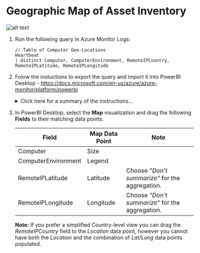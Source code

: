 
# Geographic Map of Asset Inventory

![alt text](https://github.com/bajumar/Azure-Monitor-Logs/blob/master/Visualization%20using%20PowerBI%20Desktop/images/Geographic%20Map%20of%20Asset%20Inventory.PNG "Screen Capture")

1. Run the following query in Azure Monitor Logs:

   ```
   // Table of Computer Geo-Locations
   Heartbeat
   | distinct Computer, ComputerEnvironment, RemoteIPCountry, RemoteIPLatitude, RemoteIPLongitude
   ```

2. Folow the instuctions to export the query and import it into PowerBI Desktop - https://docs.microsoft.com/en-us/azure/azure-monitor/platform/powerbi

   <details><summary>Click here for a summary of the instructions...</summary>
   <p>

   **In Azure Monitor Logs:**

   1. After running a query, in the menu bar select **Export > Power BI Query (M)** to generate a "PowerBIQuery.txt" file.

   2. Open the "PowerBIQuery.txt" text file and copy its contents.

   **In PowerBI Desktop:**

   1. In the top menu bar click on the **Get Data** button and choose **Blank Query** to open the *Query Editor* window.

   2. In the *Query Editor* window, from the top menu bar select **Advanced Editor**.

   3. In the *Advanced Editor* window paste the contents of the exported file into the query and click **Done**. You may be prompted for credentials to connect to Azure.

   4. Type in a descriptive name for the query if you wish, then click **Close and Apply** to add the dataset to the report.

   5. Create your report. If you wish to publish the report to PowerBI, in the top menu bar click on the **Publish** button.

   </p>

3. In PowerBI Desktop, select the **Map** visualization and drag the following **Fields** to their matching data points:

   | Field | Map Data Point | Note |
   | ---- | --- | --- |
   | Computer | Size | |
   | ComputerEnvironment | Legend | |
   | RemoteIPLatitude | Latitude | Choose *"Don't summarize"* for the aggregation. |
   | RemoteIPLongitude | Longitude | Choose *"Don't summarize"* for the aggregation. |

   **Note:** If you prefer a simplified Country-level view you can drag the *RemoteIPCountry* field to the *Location* data point, however you cannot have both the *Location* and the combination of *Lat/Long* data points populated.
